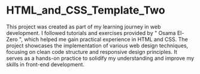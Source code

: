 # HTML_and_CSS_Template_Two
This project was created as part of my learning journey in web development. I followed tutorials and exercises provided by " Osama El-Zero ", which helped me gain practical experience in HTML and CSS. The project showcases the implementation of various web design techniques, focusing on clean code structure and responsive design principles. It serves as a hands-on practice to solidify my understanding and improve my skills in front-end development.

